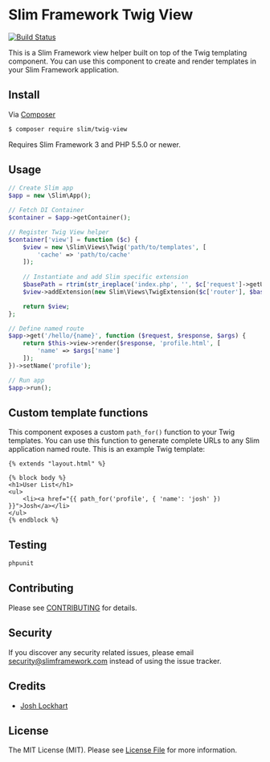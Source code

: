 # Slim Framework Twig View

[![Build Status](https://travis-ci.org/slimphp/Twig-View.svg?branch=master)](https://travis-ci.org/slimphp/Twig-View)

This is a Slim Framework view helper built on top of the Twig templating component. You can use this component to create and render templates in your Slim Framework application.

## Install

Via [Composer](https://getcomposer.org/)

```bash
$ composer require slim/twig-view
```

Requires Slim Framework 3 and PHP 5.5.0 or newer.

## Usage

```php
// Create Slim app
$app = new \Slim\App();

// Fetch DI Container
$container = $app->getContainer();

// Register Twig View helper
$container['view'] = function ($c) {
    $view = new \Slim\Views\Twig('path/to/templates', [
        'cache' => 'path/to/cache'
    ]);
    
    // Instantiate and add Slim specific extension
    $basePath = rtrim(str_ireplace('index.php', '', $c['request']->getUri()->getBasePath()), '/');
    $view->addExtension(new Slim\Views\TwigExtension($c['router'], $basePath));

    return $view;
};

// Define named route
$app->get('/hello/{name}', function ($request, $response, $args) {
    return $this->view->render($response, 'profile.html', [
        'name' => $args['name']
    ]);
})->setName('profile');

// Run app
$app->run();
```

## Custom template functions

This component exposes a custom `path_for()` function to your Twig templates. You can use this function to generate complete URLs to any Slim application named route. This is an example Twig template:

    {% extends "layout.html" %}

    {% block body %}
    <h1>User List</h1>
    <ul>
        <li><a href="{{ path_for('profile', { 'name': 'josh' }) }}">Josh</a></li>
    </ul>
    {% endblock %}

## Testing

```bash
phpunit
```

## Contributing

Please see [CONTRIBUTING](CONTRIBUTING.md) for details.

## Security

If you discover any security related issues, please email security@slimframework.com instead of using the issue tracker.

## Credits

- [Josh Lockhart](https://github.com/codeguy)

## License

The MIT License (MIT). Please see [License File](LICENSE.md) for more information.
